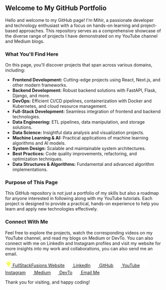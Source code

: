## Welcome to My GitHub Portfolio

Hello and welcome to my GitHub page! I'm Mihir, a passionate developer and technology enthusiast with a focus on hands-on learning and project-based approaches. This repository serves as a comprehensive showcase of the diverse range of projects I have demonstrated on my YouTube channel and Medium blogs.

### What You'll Find Here

On this page, you'll discover projects that span across various domains, including:

- **Frontend Development:** Cutting-edge projects using React, Next.js, and other modern frameworks.
- **Backend Development:** Robust backend solutions with FastAPI, Flask, Django, and more.
- **DevOps:** Efficient CI/CD pipelines, containerization with Docker and Kubernetes, and cloud resource management.
- **Full-Stack Development:** Seamless integration of frontend and backend technologies.
- **Data Engineering:** ETL pipelines, data manipulation, and storage solutions.
- **Data Science:** Insightful data analysis and visualization projects.
- **Machine Learning & AI:** Practical applications of machine learning algorithms and AI models.
- **System Design:** Scalable and maintainable system architectures.
- **Best Practices:** Code quality improvements, refactoring, and optimization techniques.
- **Data Structures & Algorithms:** Fundamental and advanced algorithm implementations.

### Purpose of This Page

This GitHub repository is not just a portfolio of my skills but also a roadmap for anyone interested in following along with my YouTube tutorials. Each project is designed to provide a practical, hands-on experience to help you learn and apply new technologies effectively.

### Connect With Me

Feel free to explore the projects, watch the corresponding videos on my YouTube channel, and read my blogs on Medium or DevTo. You can also connect with me on LinkedIn and Instagram profiles and visit my website for more insights into my work and collaborations, you can also send me an email.

<a href="https://fullstackfusions.com" target="_blank"><img src="assets/logo.png" alt="Logo" height="20"> FullStackFusions Website</a>
<a href="https://www.linkedin.com/in/fullstackfusions/" target="_blank"><img src="assets/linkedin.png" alt="Logo" height="20"> LinkedIn</a>
<a href="https://github.com/fullstackfusions" target="_blank"><img src="assets/github.png" alt="Logo" height="20"> GitHub</a>
<a href="https://www.youtube.com/@fullstackfusions" target="_blank"><img src="assets/youtube.png" alt="Logo" height="20"> YouTube</a>
<a href="https://www.instagram.com/fullstackfusions/" target="_blank"><img src="assets/instagram.png" alt="Logo" height="20"> Instagram</a>
<a href="medium.com/@fullstackfusions" target="_blank"><img src="assets/medium.png" alt="Logo" height="20"> Medium</a>
<a href="https://dev.to/fullstackfusions" target="_blank"><img src="assets/dev.png" alt="Logo" height="20"> DevTo</a>
<a href="mailto:fullstackfusions@gmail.com" target="_blank"><img src="assets/email.png" alt="Logo" height="20"> Email Me</a>

Thank you for visiting, and happy coding!
